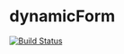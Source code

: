 # dynamicForm

[![Build Status](https://dev.azure.com/bavoivan/bavoivan/_apis/build/status/gy814.daLearning?branchName=master)](https://dev.azure.com/bavoivan/bavoivan/_build/latest?definitionId=1&branchName=master)

